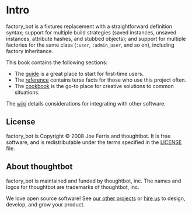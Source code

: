 # Intro

factory_bot is a fixtures replacement with a straightforward definition syntax;
support for multiple build strategies (saved instances, unsaved instances,
attribute hashes, and stubbed objects); and support for multiple factories for
the same class (`:user`, `:admin_user`, and so on), including factory inheritance.

This book contains the following sections:

- The [guide](setup/summary.md) is a great place to start for first-time users.
- The [reference](ref/build-strategies.md) contains terse facts for those who use this project often.
- The [cookbook](cookbook/has_many-associations.md) is the go-to place for creative solutions to common situations.

The [wiki](https://github.com/thoughtbot/factory_bot/wiki) details considerations for integrating with other software.

## License

factory_bot is Copyright © 2008 Joe Ferris and thoughtbot. It is free software, and is redistributable under the terms specified in the [LICENSE] file.

[LICENSE]: https://github.com/thoughtbot/factory_bot/blob/main/LICENSE

## About thoughtbot

factory_bot is maintained and funded by thoughtbot, inc.
The names and logos for thoughtbot are trademarks of thoughtbot, inc.

We love open source software!
See [our other projects][community] or
[hire us][hire] to design, develop, and grow your product.

[community]: https://thoughtbot.com/community?utm_source=github
[hire]: https://thoughtbot.com/hire-us?utm_source=github
